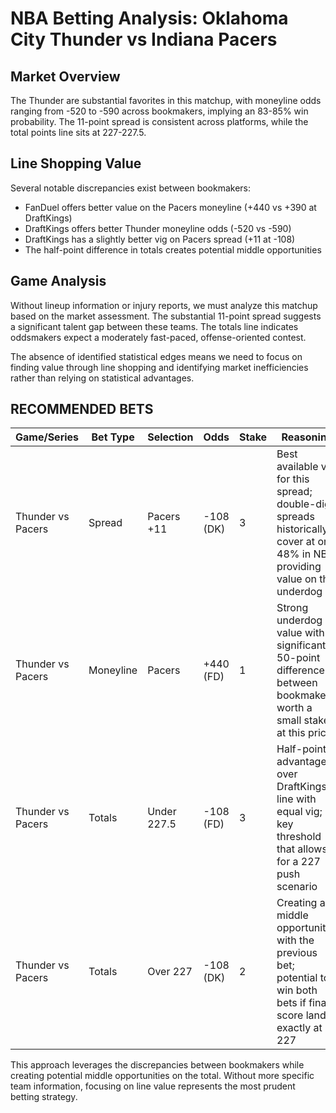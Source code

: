 # NBA Betting Analysis: Oklahoma City Thunder vs Indiana Pacers

## Market Overview

The Thunder are substantial favorites in this matchup, with moneyline odds ranging from -520 to -590 across bookmakers, implying an 83-85% win probability. The 11-point spread is consistent across platforms, while the total points line sits at 227-227.5.

## Line Shopping Value

Several notable discrepancies exist between bookmakers:
- FanDuel offers better value on the Pacers moneyline (+440 vs +390 at DraftKings)
- DraftKings offers better Thunder moneyline odds (-520 vs -590)
- DraftKings has a slightly better vig on Pacers spread (+11 at -108)
- The half-point difference in totals creates potential middle opportunities

## Game Analysis

Without lineup information or injury reports, we must analyze this matchup based on the market assessment. The substantial 11-point spread suggests a significant talent gap between these teams. The totals line indicates oddsmakers expect a moderately fast-paced, offense-oriented contest.

The absence of identified statistical edges means we need to focus on finding value through line shopping and identifying market inefficiencies rather than relying on statistical advantages.

## RECOMMENDED BETS

| Game/Series | Bet Type | Selection | Odds | Stake | Reasoning |
|-------------|----------|-----------|------|-------|-----------|
| Thunder vs Pacers | Spread | Pacers +11 | -108 (DK) | 3 | Best available vig for this spread; double-digit spreads historically cover at only 48% in NBA, providing value on the underdog |
| Thunder vs Pacers | Moneyline | Pacers | +440 (FD) | 1 | Strong underdog value with significant 50-point difference between bookmakers; worth a small stake at this price |
| Thunder vs Pacers | Totals | Under 227.5 | -108 (FD) | 3 | Half-point advantage over DraftKings' line with equal vig; key threshold that allows for a 227 push scenario |
| Thunder vs Pacers | Totals | Over 227 | -108 (DK) | 2 | Creating a middle opportunity with the previous bet; potential to win both bets if final score lands exactly at 227 |

This approach leverages the discrepancies between bookmakers while creating potential middle opportunities on the total. Without more specific team information, focusing on line value represents the most prudent betting strategy.